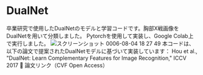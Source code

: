 # DualNet
卒業研究で使用したDualNetのモデルと学習コードです。胸部X戦画像をDualNetを用いて分類しました。
Pytorchを使用して実装し、Google Colab上で実行しました。
![スクリーンショット 0006-08-04 18 27 49](https://github.com/user-attachments/assets/e163c963-80a9-474d-bc90-35b4132afd6b)
本コードは、以下の論文で提案されたDualNetモデルに基づいて実装しています：
Hou et al., "DualNet: Learn Complementary Features for Image Recognition," ICCV 2017
📄 論文リンク（CVF Open Access）
